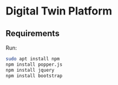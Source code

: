 # Digital Twin Platform

## Requirements
Run:
```bash
sudo apt install npm
npm install popper.js
npm install jquery
npm install bootstrap 
```
